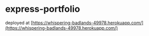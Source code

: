 # express-portfolio

deployed at [https://whispering-badlands-49978.herokuapp.com/](https://whispering-badlands-49978.herokuapp.com/)